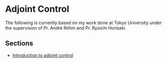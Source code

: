 # Adjoint Control

The following is currently based on my work done at Tokyo University under the supervision of Pr. André Röhm and Pr. Ryoichi Horisaki.

## Sections

- [Introduction to adjoint control](/science/adjoint_control/introduction)
